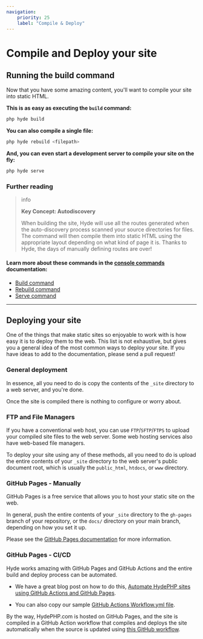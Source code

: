 ```yaml
---
navigation:
    priority: 25
    label: "Compile & Deploy"
---
```


# Compile and Deploy your site

## Running the build command

Now that you have some amazing content, you'll want to compile your site into static HTML.

**This is as easy as executing the `build` command:**

```bash
php hyde build
```

**You can also compile a single file:**

```bash
php hyde rebuild <filepath>
```

**And, you can even start a development server to compile your site on the fly:**

```bash
php hyde serve
```

### Further reading

>info <p><b>Key Concept: Autodiscovery</b></p> <p>When building the site, Hyde will use all the routes generated when the auto-discovery process scanned your source directories for files. The command will then compile them into static HTML using the appropriate layout depending on what kind of page it is. Thanks to Hyde, the days of manually defining routes are over!</p>

#### Learn more about these commands in the [console commands](console-commands) documentation:

- [Build command](console-commands#build-the-static-site)
- [Rebuild command](console-commands#build-a-single-file)
- [Serve command](console-commands#start-the-realtime-compiler)

---


## Deploying your site

One of the things that make static sites so enjoyable to work with is how easy it is to deploy them to the web.
This list is not exhaustive, but gives you a general idea of the most common ways to deploy your site.
If you have ideas to add to the documentation, please send a pull request!

### General deployment

In essence, all you need to do is copy the contents of the `_site` directory to a web server, and you're done.

Once the site is compiled there is nothing to configure or worry about.

### FTP and File Managers

If you have a conventional web host, you can use `FTP`/`SFTP`/`FTPS` to upload your compiled site files to the web server.
Some web hosting services also have web-based file managers.

To deploy your site using any of these methods, all you need to do is upload the entire contents of your `_site`
directory to the web server's public document root, which is usually the `public_html`, `htdocs`, or `www` directory.

### GitHub Pages - Manually

GitHub Pages is a free service that allows you to host your static site on the web.

In general, push the entire contents of your `_site` directory to the `gh-pages` branch of your repository,
or the `docs/` directory on your main branch, depending on how you set it up.

Please see the [GitHub Pages documentation](https://help.github.com/pages/getting-started-with-github-pages/) for more information.

### GitHub Pages - CI/CD

Hyde works amazing with GitHub Pages and GitHub Actions and the entire build and deploy process can be automated.

- We have a great blog post on how to do this, [Automate HydePHP sites using GitHub Actions and GitHub Pages](https://hydephp.com/posts/github-actions-deployment).

- You can also copy our sample [GitHub Actions Workflow.yml file](https://github.com/hyde-staging/ci-demo/blob/master/.github/workflows/main.yml).

By the way, HydePHP.com is hosted on GitHub Pages, and the site is compiled in a GitHub Action workflow that compiles and
deploys the site automatically when the source is updated using [this GitHub workflow](https://github.com/hydephp/hydephp.com/blob/master/.github/workflows/build.yml).
